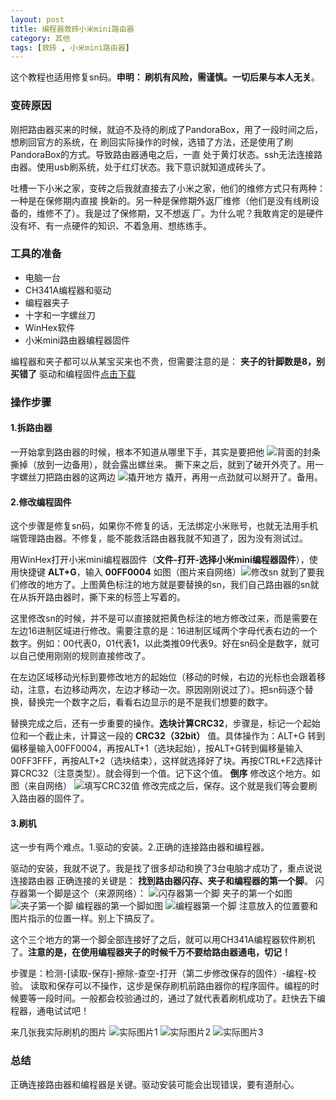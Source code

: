 ```yaml
---
layout: post
title: 编程器救砖小米mini路由器
category: 其他
tags: [救砖 , 小米mini路由器]
---
```


这个教程也适用修复sn码。**申明： 刷机有风险，需谨慎。一切后果与本人无关**。

### 变砖原因

刚把路由器买来的时候，就迫不及待的刷成了PandoraBox，用了一段时间之后，想刷回官方的系统，在
刷回实际操作的时候，选错了方法，还是使用了刷PandoraBox的方式。导致路由器通电之后，一直
处于黄灯状态。ssh无法连接路由器。使用usb刷系统，处于红灯状态。我下意识就知道成砖头了。

吐槽一下小米之家，变砖之后我就直接去了小米之家，他们的维修方式只有两种：一种是在保修期内直接
换新的。另一种是保修期外返厂维修（他们是没有线刷设备的，维修不了）。我是过了保修期，又不想返
厂。为什么呢？我敢肯定的是硬件没有坏、有一点硬件的知识、不着急用、想练练手。

### 工具的准备

- 电脑一台
- CH341A编程器和驱动
- 编程器夹子
- 十字和一字螺丝刀
- WinHex软件
- 小米mini路由器编程器固件


编程器和夹子都可以从某宝买来也不贵，但需要注意的是： **夹子的针脚数是8，别买错了**
驱动和编程固件[点击下载](http://ozsqtghjh.bkt.clouddn.com/%E5%88%B7%E6%9C%BA%E9%A9%B1%E5%8A%A8%E5%92%8C%E5%88%B7%E6%9C%BA%E5%9B%BA%E4%BB%B6.zip)

### 操作步骤

#### 1.拆路由器

一开始拿到路由器的时候，根本不知道从哪里下手，其实是要把他 ![背面的封条](http://ozsqtghjh.bkt.clouddn.com/b843a3b47d108d19d5904890e5d5d2ca.png) 撕掉（放到一边备用），就会露出螺丝来。
撕下来之后，就到了破开外壳了。用一字螺丝刀把路由器的这两边 ![撬开地方](http://ozsqtghjh.bkt.clouddn.com/9ce6eba2ae3eb2e9a1fcce44e4ef4102.png) 撬开，再用一点劲就可以掰开了。备用。

#### 2.修改编程固件

这个步骤是修复sn码，如果你不修复的话，无法绑定小米账号，也就无法用手机端管理路由器。不修复，能不能救活路由器我就不知道了，因为没有测试过。

用WinHex打开小米mini编程器固件（**文件-打开-选择小米mini编程器固件**），使用快捷键 **ALT+G**，输入 **00FF0004** 如图（图片来自网络）![修改sn](http://ozsqtghjh.bkt.clouddn.com/ae940eafc8146b1b68ed967fbee62d65.png) 就到了要我们修改的地方了。上图黄色标注的地方就是要替换的sn，我们自己路由器的sn就在从拆开路由器时，撕下来的标签上写着的。

这里修改sn的时候，并不是可以直接就把黄色标注的地方修改过来，而是需要在左边16进制区域进行修改。需要注意的是：16进制区域两个字母代表右边的一个数字。例如：00代表0，01代表1，以此类推09代表9。好在sn码全是数字，就可以自己使用刚刚的规则直接修改了。

在左边区域移动光标到要修改地方的起始位（移动的时候，右边的光标也会跟着移动，注意，右边移动两次，左边才移动一次。原因刚刚说过了）。把sn码逐个替换，替换完一个数字之后，看看右边显示的是不是我们想要的数字。

替换完成之后，还有一步重要的操作。**选块计算CRC32**，步骤是，标记一个起始位和一个截止未，计算这一段的 **CRC32（32bit）** 值。具体操作为：ALT+G 转到偏移量输入00FF0004，再按ALT+1（选块起始），按ALT+G转到偏移量输入00FF3FFF，再按ALT+2（选块结束），这样就选择好了块。再按CTRL+F2选择计算CRC32（注意类型）。就会得到一个值。记下这个值。 **倒序** 修改这个地方。如图（来自网络） ![填写CRC32值](http://ozsqtghjh.bkt.clouddn.com/9124b5aa11981c2da89f3db2dec95e52.png) 修改完成之后，保存。这个就是我们等会要刷入路由器的固件了。

#### 3.刷机

这一步有两个难点。1.驱动的安装。2.正确的连接路由器和编程器。

驱动的安装，我就不说了。我是找了很多却动和换了3台电脑才成功了，重点说说连接路由器
正确连接的关键是： **找到路由器闪存、夹子和编程器的第一个脚**。
闪存器第一个脚是这个（来源网络）： ![闪存器第一个脚](http://ozsqtghjh.bkt.clouddn.com/c4eec85d9264ce180892307c3ed6c574.png)
夹子的第一个如图
![夹子第一个脚](http://ozsqtghjh.bkt.clouddn.com/91d43d7d460f105b0c8a286054efca06.png)
编程器的第一个脚如图 ![编程器第一个脚](http://ozsqtghjh.bkt.clouddn.com/2151953c7a30b9c2a1990dc1c5418d4a.png) 注意放入的位置要和图片指示的位置一样。别上下搞反了。

这个三个地方的第一个脚全部连接好了之后，就可以用CH341A编程器软件刷机了。**注意的是，在使用编程器夹子的时候千万不要给路由器通电，切记！**

步骤是：检测-[读取-保存]-擦除-查空-打开（第二步修改保存的固件）-编程-校验。
读取和保存可以不操作，这步是保存刷机前路由器你的程序固件。编程的时候要等一段时间。一般都会校验通过的，通过了就代表着刷机成功了。赶快去下编程器，通电试试吧！

来几张我实际刷机的图片
![实际图片1](http://ozsqtghjh.bkt.clouddn.com/c95cc33accc889d9cc2baaa2267cd344.png)
![实际图片2](http://ozsqtghjh.bkt.clouddn.com/79528effff185b777c3505275c4fbe73.png)
![实际图片3](http://ozsqtghjh.bkt.clouddn.com/404e68d343fbbd9055287dd8e25e07b5.png)

### 总结

正确连接路由器和编程器是关键。驱动安装可能会出现错误，要有道耐心。
